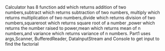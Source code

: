 Calculator has 8 function add which returns addition of two numbers,subtract which returns subtraction of two numbers, multiply which returns multiplication of two numbers,divide which returns division of two numbers,squareroot which returns square root of a number ,power which returns the number raised to power,mean which returns mean of n numbers,and variance which returns variance of n numbers.
Part1 uses args,Scanner, BufferedReader, DataInputStream and Console to get input to find the factorial
